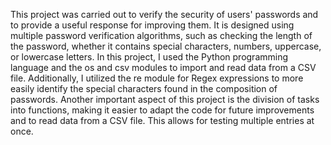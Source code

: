 This project was carried out to verify the security of users' passwords and to provide a useful response for improving them. 
It is designed using multiple password verification algorithms, such as checking the length of the password, whether it contains special characters, numbers, uppercase, or lowercase letters.
In this project, I used the Python programming language and the os and csv modules to import and read data from a CSV file.
Additionally, I utilized the re module for Regex expressions to more easily identify the special characters found in the composition of passwords.
Another important aspect of this project is the division of tasks into functions, making it easier to adapt the code for future improvements and to read data from a CSV file. 
This allows for testing multiple entries at once.
